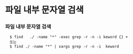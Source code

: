 # 파일 내부 문자열 검색

### 파일 내부 문자열 검색

```shell
  $ find   ./ -name "*" -exec grep -r -n -i keword {} + 
  또는
  $ find ./ -name "*" | xargs grep -r -n -i  keword 
```
